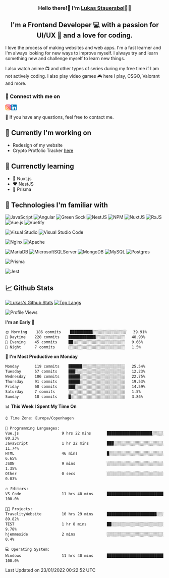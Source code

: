 <h3 align="center">
Hello there!👋 I'm <a target="_blank" href="https://lukasstauersboel.dk" rel="noreferrer">Lukas Stauersbøl</a>🙍‍♂️
</h3>

<h2 align="center">
I'm a Frontend Developer 💻 with a passion for UI/UX 🎨 and a love for coding.
</h2>

I love the process of making websites and web apps. I'm a fast learner and I'm always looking for new ways to improve myself.
I always try and learn something new and challenge myself to learn new things.

I also watch anime 📺 and other types of series during my free time if I am not actively coding. I also play video games 🎮 here I play, CSGO, Valorant and more.

### 🔗 Connect with me on
<a href="https://www.linkedin.com/in/lukas-stauersbol/"><img align="left" src="https://raw.githubusercontent.com/Slash1y/Slash1y/main/images/instagram.svg" alt="Lukas Stauersbøl | LinkedIn" width="18px"/></a>
<a href="https://www.instagram.com/lukas_stauersbol"><img align="left" src="https://raw.githubusercontent.com/Slash1y/Slash1y/main/images/linkedin.svg" alt="Lukas Stauersbøl | Instagram" width="18px"/></a>

</br>


💬 If you have any questions, feel free to contact me.

## 🔭 Currently I'm working on
- Redesign of my website
- Crypto Protfolio Tracker [here](https://github.com/thomasnyma/crypto-portfolio-tracker)


## 🌱 Currenctly learning
- 💚 Nuxt.js
- ❤ NestJS
- 💙 Prisma

## 💼 Technologies I'm familiar with
![JavaScript](https://img.shields.io/badge/javascript-%23323330.svg?style=for-the-badge&logo=javascript&logoColor=%23F7DF1E)
![Angular](https://img.shields.io/badge/angular-%23DD0031.svg?style=for-the-badge&logo=angular&logoColor=white)
![Green Sock](https://img.shields.io/badge/green%20sock-88CE02?style=for-the-badge&logo=greensock&logoColor=white)
![NestJS](https://img.shields.io/badge/nestjs-%23E0234E.svg?style=for-the-badge&logo=nestjs&logoColor=white)
![NPM](https://img.shields.io/badge/NPM-%23000000.svg?style=for-the-badge&logo=npm&logoColor=white)
![NuxtJS](https://img.shields.io/badge/Nuxt-black?style=for-the-badge&logo=nuxt.js&logoColor=white)
![RxJS](https://img.shields.io/badge/rxjs-%23B7178C.svg?style=for-the-badge&logo=reactivex&logoColor=white)
![Vue.js](https://img.shields.io/badge/vuejs-%2335495e.svg?style=for-the-badge&logo=vuedotjs&logoColor=%234FC08D)
![Vuetify](https://img.shields.io/badge/Vuetify-1867C0?style=for-the-badge&logo=vuetify&logoColor=AEDDFF)

![Visual Studio](https://img.shields.io/badge/Visual%20Studio-5C2D91.svg?style=for-the-badge&logo=visual-studio&logoColor=white)
![Visual Studio Code](https://img.shields.io/badge/Visual%20Studio%20Code-0078d7.svg?style=for-the-badge&logo=visual-studio-code&logoColor=white)

![Nginx](https://img.shields.io/badge/nginx-%23009639.svg?style=for-the-badge&logo=nginx&logoColor=white)
![Apache](https://img.shields.io/badge/apache-%23D42029.svg?style=for-the-badge&logo=apache&logoColor=white)

![MariaDB](https://img.shields.io/badge/MariaDB-003545?style=for-the-badge&logo=mariadb&logoColor=white)
![MicrosoftSQLServer](https://img.shields.io/badge/Microsoft%20SQL%20Sever-CC2927?style=for-the-badge&logo=microsoft%20sql%20server&logoColor=white)
![MongoDB](https://img.shields.io/badge/MongoDB-%234ea94b.svg?style=for-the-badge&logo=mongodb&logoColor=white)
![MySQL](https://img.shields.io/badge/mysql-%2300f.svg?style=for-the-badge&logo=mysql&logoColor=white)
![Postgres](https://img.shields.io/badge/postgres-%23316192.svg?style=for-the-badge&logo=postgresql&logoColor=white)

![Prisma](https://img.shields.io/badge/Prisma-3982CE?style=for-the-badge&logo=Prisma&logoColor=white)

![Jest](https://img.shields.io/badge/-jest-%23C21325?style=for-the-badge&logo=jest&logoColor=white)


## 📈 Github Stats
[![Lukas's Github Stats](https://github-readme-stats.vercel.app/api?username=slash1y&count_private=true&show_icons=true&theme=vue)](https://github.com/slash1y)
[![Top Langs](https://github-readme-stats.vercel.app/api/top-langs?username=slash1y&layout=compact&langs_count=8&theme=vue)](https://github.com/slash1y)


<!--START_SECTION:waka-->
![Profile Views](http://img.shields.io/badge/Profile%20Views-3-blue)

**I'm an Early 🐤** 

```text
🌞 Morning    186 commits    ██████████░░░░░░░░░░░░░░░   39.91% 
🌆 Daytime    228 commits    ████████████░░░░░░░░░░░░░   48.93% 
🌃 Evening    45 commits     ██░░░░░░░░░░░░░░░░░░░░░░░   9.66% 
🌙 Night      7 commits      ░░░░░░░░░░░░░░░░░░░░░░░░░   1.5%

```
📅 **I'm Most Productive on Monday** 

```text
Monday       119 commits    ██████░░░░░░░░░░░░░░░░░░░   25.54% 
Tuesday      57 commits     ███░░░░░░░░░░░░░░░░░░░░░░   12.23% 
Wednesday    106 commits    █████░░░░░░░░░░░░░░░░░░░░   22.75% 
Thursday     91 commits     █████░░░░░░░░░░░░░░░░░░░░   19.53% 
Friday       68 commits     ███░░░░░░░░░░░░░░░░░░░░░░   14.59% 
Saturday     7 commits      ░░░░░░░░░░░░░░░░░░░░░░░░░   1.5% 
Sunday       18 commits     █░░░░░░░░░░░░░░░░░░░░░░░░   3.86%

```


📊 **This Week I Spent My Time On** 

```text
⌚︎ Time Zone: Europe/Copenhagen

💬 Programming Languages: 
Vue.js                   9 hrs 22 mins       ████████████████████░░░░░   80.23% 
JavaScript               1 hr 22 mins        ███░░░░░░░░░░░░░░░░░░░░░░   11.74% 
HTML                     46 mins             █░░░░░░░░░░░░░░░░░░░░░░░░   6.65% 
JSON                     9 mins              ░░░░░░░░░░░░░░░░░░░░░░░░░   1.35% 
Other                    0 secs              ░░░░░░░░░░░░░░░░░░░░░░░░░   0.03%

🔥 Editors: 
VS Code                  11 hrs 40 mins      █████████████████████████   100.0%

🐱‍💻 Projects: 
TravelityWebsite         10 hrs 29 mins      ██████████████████████░░░   89.82% 
TEST                     1 hr 8 mins         ██░░░░░░░░░░░░░░░░░░░░░░░   9.78% 
hjemmeside               2 mins              ░░░░░░░░░░░░░░░░░░░░░░░░░   0.4%

💻 Operating System: 
Windows                  11 hrs 40 mins      █████████████████████████   100.0%

```


 Last Updated on 23/01/2022 00:22:52 UTC
<!--END_SECTION:waka-->
